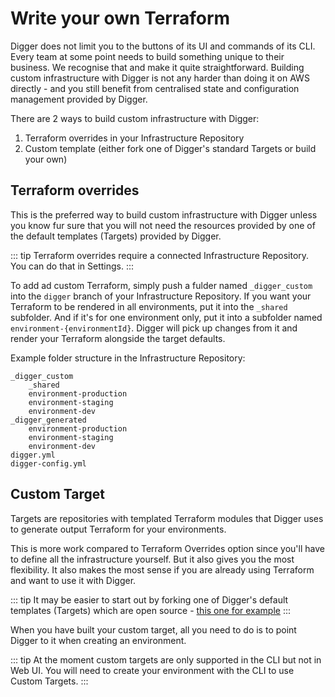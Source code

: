 # Write your own Terraform

Digger does not limit you to the buttons of its UI and commands of its CLI. Every team at some point needs to build something unique to their business. We recognise that and make it quite straightforward. Building custom infrastructure with Digger is not any harder than doing it on AWS directly - and you still benefit from centralised state and configuration management provided by Digger.

There are 2 ways to build custom infrastructure with Digger:

1. Terraform overrides in your Infrastructure Repository
2. Custom template (either fork one of Digger's standard Targets or build your own)

## Terraform overrides

This is the preferred way to build custom infrastructure with Digger unless you know fur sure that you will not need the resources provided by one of the default templates (Targets) provided by Digger.

::: tip
Terraform overrides require a connected Infrastructure Repository. You can do that in Settings.
:::

To add ad custom Terraform, simply push a fulder named `_digger_custom` into the `digger` branch of your Infrastructure Repository. If you want your Terraform to be rendered in all environments, put it into the `_shared` subfolder. And if it's for one environment only, put it into a subfolder named `environment-{environmentId}`. Digger will pick up changes from it and render your Terraform alongside the target defaults.

Example folder structure in the Infrastructure Repository:

```
_digger_custom
    _shared
    environment-production
    environment-staging
    environment-dev
_digger_generated
    environment-production
    environment-staging
    environment-dev
digger.yml
digger-config.yml
```

## Custom Target

Targets are repositories with templated Terraform modules that Digger uses to generate output Terraform for your environments.

This is more work compared to Terraform Overrides option since you'll have to define all the infrastructure yourself. But it also gives you the most flexibility. It also makes the most sense if you are already using Terraform and want to use it with Digger.

::: tip
It may be easier to start out by forking one of Digger's default templates (Targets) which are open source - [this one for example](https://github.com/diggerhq/target-fargate)
:::

When you have built your custom target, all you need to do is to point Digger to it when creating an environment.

::: tip
At the moment custom targets are only supported in the CLI but not in Web UI. You will need to create your environment with the CLI to use Custom Targets.
:::